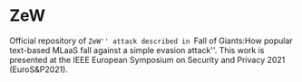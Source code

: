 # ZeW

Official repository of ``ZeW'' attack described in ``Fall of Giants:How popular text-based MLaaS fall against a simple evasion attack''.
This work is presented at the IEEE European Symposium on Security and Privacy 2021 (EuroS&P2021).
